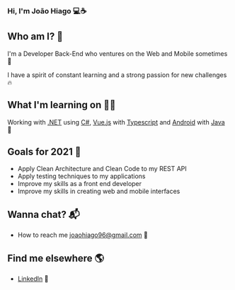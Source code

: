 ### Hi, I'm João Hiago 💻☕
 
## Who am I? 🎤
I'm a Developer Back-End who ventures on the Web and Mobile sometimes 🚀

I have a spirit of constant learning and a strong passion for new challenges 🔥

## What I'm learning on 👨‍💻

Working with [.NET](https://docs.microsoft.com/en-us/aspnet/core/?view=aspnetcore-3.1) using [C#](https://docs.microsoft.com/en-Us/dotnet/csharp/), [Vue.js](https://vuejs.org/v2/guide/) with [Typescript](https://www.typescriptlang.org/docs/) and [Android](https://developer.android.com/docs) with [Java](https://docs.oracle.com/en/java/) 👷

## Goals for 2021 🔭

<!--ts-->
  * Apply Clean Architecture and Clean Code to my REST API
  * Apply testing techniques to my applications
  * Improve my skills as a front end developer
  * Improve my skills in creating web and mobile interfaces
<!--te-->

## Wanna chat? 📬

<!--ts-->
  * How to reach me joaohiago96@gmail.com 📧
<!--te-->

## Find me elsewhere 🌎

<!--ts-->
  * [LinkedIn](https://www.linkedin.com/in/joaohiago/) 💼
<!--te-->
